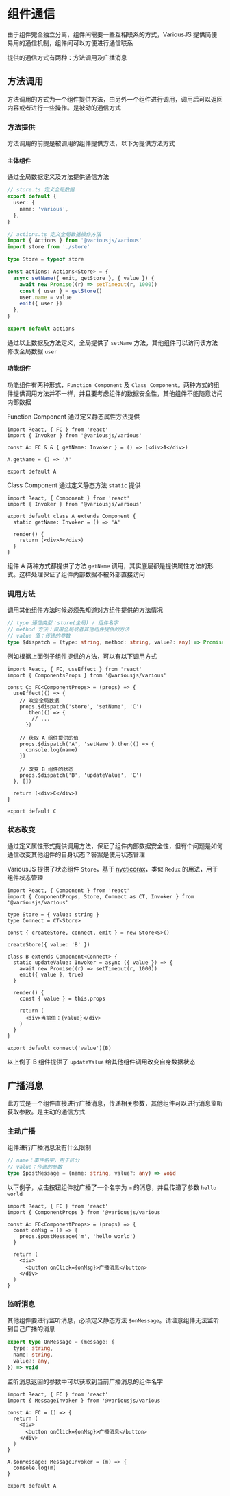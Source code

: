 # 组件通信

由于组件完全独立分离，组件间需要一些互相联系的方式，VariousJS 提供简便易用的通信机制，组件间可以方便进行通信联系

提供的通信方式有两种：方法调用及广播消息

<!-- toc -->

## 方法调用

方法调用的方式为一个组件提供方法，由另外一个组件进行调用，调用后可以返回内容或者进行一些操作。是被动的通信方式

### 方法提供

方法调用的前提是被调用的组件提供方法，以下为提供方法方式

#### 主体组件

通过全局数据定义及方法提供通信方法

```ts
// store.ts 定义全局数据
export default {
  user: {
    name: 'various',
  },
}

// actions.ts 定义全局数据操作方法
import { Actions } from '@variousjs/various'
import store from './store'

type Store = typeof store

const actions: Actions<Store> = {
  async setName({ emit, getStore }, { value }) {
    await new Promise((r) => setTimeout(r, 1000))
    const { user } = getStore()
    user.name = value
    emit({ user })
  },
}

export default actions
```

通过以上数据及方法定义，全局提供了 `setName` 方法，其他组件可以访问该方法修改全局数据 `user`

#### 功能组件

功能组件有两种形式，`Function Component` 及 `Class Component`。两种方式的组件提供调用方法并不一样，并且要考虑组件的数据安全性，其他组件不能随意访问内部数据

Function Component 通过定义静态属性方法提供

```tsx
import React, { FC } from 'react'
import { Invoker } from '@variousjs/various'

const A: FC & & { getName: Invoker } = () => (<div>A</div>)

A.getName = () => 'A'

export default A
```

Class Component 通过定义静态方法 `static` 提供

```tsx
import React, { Component } from 'react'
import { Invoker } from '@variousjs/various'

export default class A extends Component {
  static getName: Invoker = () => 'A'

  render() {
    return (<div>A</div>)
  }
}
```

组件 A 两种方式都提供了方法 `getName` 调用，其实底层都是提供属性方法的形式。这样处理保证了组件内部数据不被外部直接访问

### 调用方法

调用其他组件方法时候必须先知道对方组件提供的方法情况

```ts
// type 通信类型：store(全局) / 组件名字
// method 方法：调用全局或者其他组件提供的方法
// value 值：传递的参数
type $dispatch = (type: string, method: string, value?: any) => Promise<any>
```

例如根据上面例子组件提供的方法，可以有以下调用方式

```tsx
import React, { FC, useEffect } from 'react'
import { ComponentsProps } from '@variousjs/various'

const C: FC<ComponentProps> = (props) => {
  useEffect(() => {
    // 改变全局数据
    props.$dispatch('store', 'setName', 'C')
      .then(() => {
        // ...
      })

    // 获取 A 组件提供的值
    props.$dispatch('A', 'setName').then(() => {
      console.log(name)
    })

    // 改变 B 组件的状态
    props.$dispatch('B', 'updateValue', 'C')
  }, [])

  return (<div>C</div>)
}

export default C
```

### 状态改变

通过定义属性形式提供调用方法，保证了组件内部数据安全性，但有个问题是如何通信改变其他组件的自身状态？答案是使用状态管理

VariousJS 提供了状态组件 `Store`，基于 [nycticorax](https://github.com/fratercula/nycticorax)，类似 `Redux` 的用法，用于组件状态管理

```tsx
import React, { Component } from 'react'
import { ComponentProps, Store, Connect as CT, Invoker } from '@variousjs/various'

type Store = { value: string }
type Connect = CT<Store>

const { createStore, connect, emit } = new Store<S>()

createStore({ value: 'B' })

class B extends Component<Connect> {
  static updateValue: Invoker = async ({ value }) => {
    await new Promise((r) => setTimeout(r, 1000))
    emit({ value }, true)
  }

  render() {
    const { value } = this.props

    return (
      <div>当前值：{value}</div>
    )
  }
}

export default connect('value')(B)
```

以上例子 B 组件提供了 `updateValue` 给其他组件调用改变自身数据状态

## 广播消息

此方式是一个组件直接进行广播消息，传递相关参数，其他组件可以进行消息监听获取参数。是主动的通信方式

### 主动广播

组件进行广播消息没有什么限制

```ts
// name：事件名字，用于区分
// value：传递的参数
type $postMessage = (name: string, value?: any) => void
```

以下例子，点击按钮组件就广播了一个名字为 `m` 的消息，并且传递了参数 `hello world`

```tsx
import React, { FC } from 'react'
import { ComponentProps } from '@variousjs/various'

const A: FC<ComponentProps> = (props) => {
  const onMsg = () => {
    props.$postMessage('m', 'hello world')
  }

  return (
    <div>
      <button onClick={onMsg}>广播消息</button>
    </div>
  )
}
```

### 监听消息

其他组件要进行监听消息，必须定义静态方法 `$onMessage`。请注意组件无法监听到自己广播的消息

```ts
export type OnMessage = (message: {
  type: string,
  name: string,
  value?: any,
}) => void
```

监听消息返回的参数中可以获取到当前广播消息的组件名字

```tsx
import React, { FC } from 'react'
import { MessageInvoker } from '@variousjs/various'

const A: FC = () => {
  return (
    <div>
      <button onClick={onMsg}>广播消息</button>
    </div>
  )
}

A.$onMessage: MessageInvoker = (m) => {
  console.log(m)
}

export default A
```
